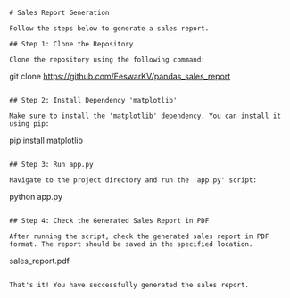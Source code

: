 
```
# Sales Report Generation

Follow the steps below to generate a sales report.

## Step 1: Clone the Repository

Clone the repository using the following command:
```
git clone https://github.com/EeswarKV/pandas_sales_report
```

## Step 2: Install Dependency 'matplotlib'

Make sure to install the 'matplotlib' dependency. You can install it using pip:
```
pip install matplotlib
```

## Step 3: Run app.py

Navigate to the project directory and run the 'app.py' script:
```
python app.py
```

## Step 4: Check the Generated Sales Report in PDF

After running the script, check the generated sales report in PDF format. The report should be saved in the specified location.
```
sales_report.pdf
```

That's it! You have successfully generated the sales report.
```
